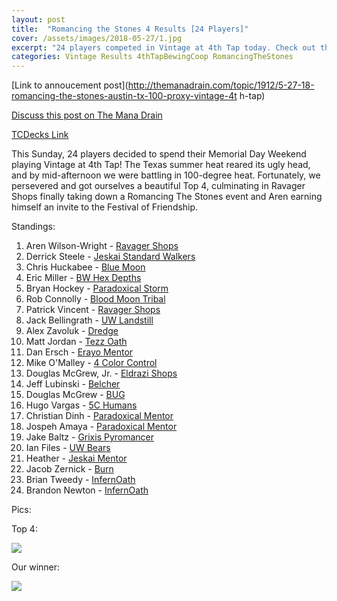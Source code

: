 ```yaml
---
layout: post
title:  "Romancing the Stones 4 Results [24 Players]"
cover: /assets/images/2018-05-27/1.jpg
excerpt: "24 players competed in Vintage at 4th Tap today. Check out the results!"
categories: Vintage Results 4thTapBewingCoop RomancingTheStones
---
```


[Link to annoucement
post](http://themanadrain.com/topic/1912/5-27-18-romancing-the-stones-austin-tx-100-proxy-vintage-4t
h-tap)

[Discuss this post on The Mana
Drain](http://themanadrain.com/topic/1952/27-may-2018-romancing-the-stones-4-24-players-in-austin-tx)

[TCDecks Link](http://tcdecks.net/deck.php?id=27634)

This Sunday, 24 players decided to spend their Memorial Day Weekend playing Vintage at 4th Tap! The
Texas summer heat reared its ugly head, and by mid-afternoon we were battling in 100-degree heat.
Fortunately, we persevered and got ourselves a beautiful Top 4, culminating in Ravager Shops
finally taking down a Romancing The Stones event and Aren earning himself an invite to the Festival
of Friendship.

Standings:

1. Aren Wilson-Wright - [Ravager Shops]({{site.cdn_url}}/assets/images/2018-05-27/deck-1.jpg)
2. Derrick Steele - [Jeskai Standard Walkers]({{site.cdn_url}}/assets/images/2018-05-27/deck-2.jpg)
3. Chris Huckabee - [Blue Moon]({{site.cdn_url}}/assets/images/2018-05-27/deck-3.jpg)
4. Eric Miller - [BW Hex Depths]({{site.cdn_url}}/assets/images/2018-05-27/deck-4.jpg)
5. Bryan Hockey - [Paradoxical Storm]({{site.cdn_url}}/assets/images/2018-05-27/deck-5.jpg)
6. Rob Connolly - [Blood Moon Tribal]({{site.cdn_url}}/assets/images/2018-05-27/deck-6.jpg)
7. Patrick Vincent - [Ravager Shops]({{site.cdn_url}}/assets/images/2018-05-27/deck-7.jpg)
8. Jack Bellingrath - [UW Landstill]({{site.cdn_url}}/assets/images/2018-05-27/deck-8.jpg)
9. Alex Zavoluk - [Dredge]({{site.cdn_url}}/assets/images/2018-05-27/deck-9.jpg)
10. Matt Jordan - [Tezz Oath]({{site.cdn_url}}/assets/images/2018-05-27/deck-10.jpg)
11. Dan Ersch - [Erayo Mentor]({{site.cdn_url}}/assets/images/2018-05-27/deck-11.jpg)
12. Mike O'Malley - [4 Color Control]({{site.cdn_url}}/assets/images/2018-05-27/deck-12.jpg)
13. Douglas McGrew, Jr. - [Eldrazi Shops]({{site.cdn_url}}/assets/images/2018-05-27/deck-13.jpg)
14. Jeff Lubinski - [Belcher]({{site.cdn_url}}/assets/images/2018-05-27/deck-14.jpg)
15. Douglas McGrew - [BUG]({{site.cdn_url}}/assets/images/2018-05-27/deck-15.jpg)
16. Hugo Vargas - [5C Humans]({{site.cdn_url}}/assets/images/2018-05-27/deck-16.jpg)
17. Christian Dinh - [Paradoxical Mentor]({{site.cdn_url}}/assets/images/2018-05-27/deck-17.jpg)
18. Jospeh Amaya - [Paradoxical Mentor]({{site.cdn_url}}/assets/images/2018-05-27/deck-18.jpg)
19. Jake Baltz - [Grixis Pyromancer]({{site.cdn_url}}/assets/images/2018-05-27/deck-19.jpg)
20. Ian Files - [UW Bears]({{site.cdn_url}}/assets/images/2018-05-27/deck-20.jpg)
21. Heather - [Jeskai Mentor]({{site.cdn_url}}/assets/images/2018-05-27/deck-21.jpg)
22. Jacob Zernick - [Burn]({{site.cdn_url}}/assets/images/2018-05-27/deck-22.jpg)
23. Brian Tweedy - [InfernOath]({{site.cdn_url}}/assets/images/2018-05-27/deck-23.jpg)
24. Brandon Newton - [InfernOath]({{site.cdn_url}}/assets/images/2018-05-27/deck-24.jpg)

Pics:

Top 4:

![]({{site.cdn_url}}/assets/images/2018-05-27/1.jpg)

Our winner:

![]({{site.cdn_url}}/assets/images/2018-05-27/2.jpg)
